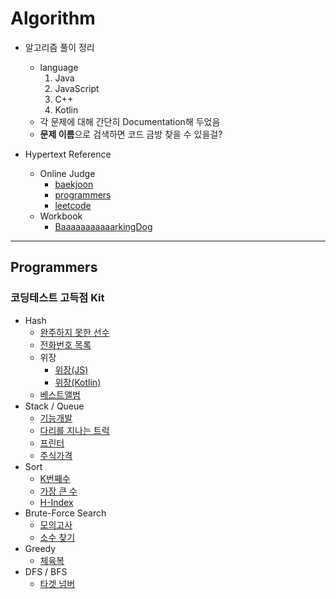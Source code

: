 # Algorithm

- 알고리즘 풀이 정리
  - language
     1. Java
     2. JavaScript
     3. C++
     4. Kotlin
  - 각 문제에 대해 간단히 Documentation해 두었음
  - **문제 이름**으로 검색하면 코드 금방 찾을 수 있을걸?

- Hypertext Reference
  - Online Judge
    - [baekjoon](https://www.acmicpc.net)
    - [programmers](https://programmers.co.kr)
    - [leetcode](https://leetcode.com/)
  - Workbook
    - [BaaaaaaaaaaarkingDog](https://github.com/encrypted-def/basic-algo-lecture/blob/master/workbook.md)

---

## Programmers

### 코딩테스트 고득점 Kit

- Hash
  - [완주하지 못한 선수](/programmers/P42576.js)
  - [전화번호 목록](/programmers/P42577.java)
  - 위장
    - [위장(JS)](/programmers/P42578.js)
    - [위장(Kotlin)](/programmers/P42578.kt)
  - [베스트앨범](/programmers/P42579.kt)
- Stack / Queue
  - [기능개발](/programmers/P42586.js)
  - [다리를 지나는 트럭](/programmers/P42583.cc)
  - [프린터](/programmers/P42587.cc)
  - [주식가격](/programmers/P42584.cc)
- Sort
  - [K번째수](/programmers/P42748.js)
  - [가장 큰 수](/programmers/P42746.js)
  - [H-Index](/programmers/P42747.java)
- Brute-Force Search
  - [모의고사](/programmers/P42840.js)
  - [소수 찾기](/programmers/P42839.java)
- Greedy
  - [체육복](/programmers/P42862.kt)
- DFS / BFS
  - [타겟 넘버](/programmers/P43165.kt)
